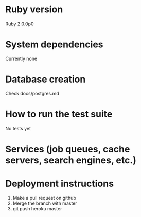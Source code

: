 # Ruby version
Ruby 2.0.0p0

# System dependencies
Currently none

# Database creation
Check docs/postgres.md

# How to run the test suite
No tests yet

# Services (job queues, cache servers, search engines, etc.)

# Deployment instructions

1. Make a pull request on github
2. Merge the branch with master
3. git push heroku master